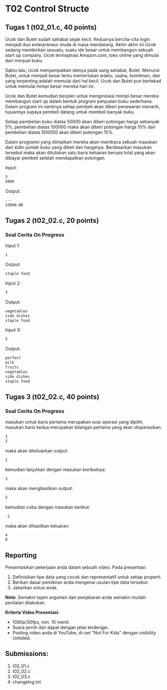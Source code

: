 # T02 Control Structe

## Tugas 1 (t02_01.c, 40 points)
Ucok dan Butet sudah sahabat sejak kecil. Keduanya bercita-cita ingin menjadi duo enterpreneur muda di masa mendatang. Akhir-akhir ini Ucok sedang memikirkan sesuatu, suatu ide besar untuk membangun sebuah start up company. Ucok terinspirasi Amazon.com, toko online yang dimulai dari menjual buku.

Sabtu lalu, Ucok menyampaikan idenya pada sang sahabat, Butet. Menurut Butet, untuk menjadi besar tentu memerlukan waktu, usaha, komitmen, dan yang terpenting adalah memulai dari hal kecil. Ucok dan Butet pun bertekad untuk memulai mimpi besar mereka hari ini.

Ucok dan Butet kemudian berpikir untuk menginisiasi mimipi besar mereka membangun start up dalam bentuk program penjualan buku sederhana. Dalam program ini nantinya setiap pembeli akan diberi penawaran menarik, tujuannya supaya pembeli datang untuk membeli banyak buku.

Setiap pembelian buku diatas 50000 akan diberi potongan harga sebanyak 5%, pembelian diatas 100000 maka akan diberi potongan harga 10% dan pembelian diatas 500000 akan diberi potongan 15%. 

Dalam programn yang diimpikan mereka akan membaca sebuah masukan dari stdin jumlah buku yang dibeli dan harganya. Berdasarkan masukan tersebut maka akan dituliskan satu baris keluaran berupa total yang akan dibayar pembeli setelah mendapatkan potongan.

Input:

```bash
3
5000

```

Output:
```bash
---      
15000.00
```


## Tugas 2 (t02_02.c, 20 points)

### Soal Cerita On Progress

Input 1:

```bash
1
```

Output:

```bash
staple food
```

Input 2:

```bash
3
```

Output:

```bash
vegetables
side dishes
staple food
```

Input 3:

```bash
5
```

Output:

```bash
perfect
milk
fruits
vegetables
side dishes
staple food
```


## Tugas 3 (t02_02.c, 40 points)

### Soal Cerita On Progress

masukan untuk baris pertama merupakan ``mode`` operasi yang dipilih, masukan baris kedua merupakan bilangan pertama yang akan dioperasikan:
```bash
1
2
```
maka akan dikeluarkan output:
```bash
2
```
kemudian lanjutkan dengan masukan berikutnya:
```bash
3
```
maka akan menghasilkan output:
```bash
5
```
kemudian coba dengan masukan berikut:
```bash
-1
```
maka akan dihasilkan keluaran:
```bash
4
0
```

## Reporting

Presentasikan pekerjaan anda dalam sebuah video. Pada presentasi:
1. Definisikan tipe data yang cocok dan representatif untuk setiap properti.
2. Berikan dasar pemikiran anda mengenai usulan tipe data tersebut.
3. Jabarkan solusi anda.

**Note**: Semakin tajam argumen dan penjabaran anda semakin mudah penilaian dilakukan.

**Kriteria Video Presentasi**:
+ 1080p/30fps, min. 10 menit.
+ Suara jernih dan dapat dengan jelas terdengar.
+ Posting video anda di YouTube, di-set "Not For Kids" dengan visibility Unlisted.

## Submissions:

1. t02_01.c
2. t02_02.c
3. t02_03.c
4. changelog.txt
